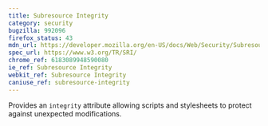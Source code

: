 ```yaml
---
title: Subresource Integrity
category: security
bugzilla: 992096
firefox_status: 43
mdn_url: https://developer.mozilla.org/en-US/docs/Web/Security/Subresource_Integrity
spec_url: https://www.w3.org/TR/SRI/
chrome_ref: 6183089948590080
ie_ref: Subresource Integrity
webkit_ref: Subresource Integrity
caniuse_ref: subresource-integrity
---
```


Provides an `integrity` attribute allowing scripts and stylesheets to protect against unexpected modifications.

